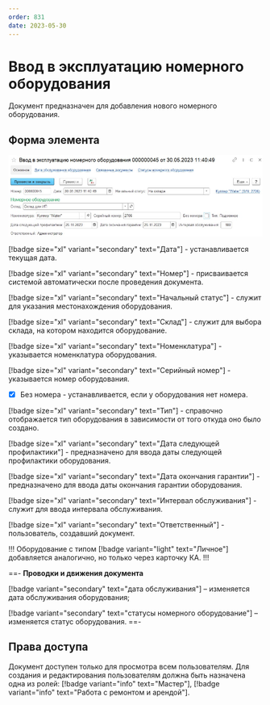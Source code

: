 ```yaml
---
order: 831
date: 2023-05-30
---
```

# Ввод в эксплуатацию номерного оборудования

Документ предназначен для добавления нового номерного оборудования. 

## Форма элемента

![](/images/Ввод_оборудования.jpg)

[!badge size="xl" variant="secondary" text="Дата"] - устанавливается текущая дата.

[!badge size="xl" variant="secondary" text="Номер"] - присваивается системой автоматически после проведения документа.

[!badge size="xl" variant="secondary" text="Начальный статус"] - служит для указания местонахождения оборудования.

[!badge size="xl" variant="secondary" text="Склад"] - служит для выбора склада, на котором находится оборудование.

[!badge size="xl" variant="secondary" text="Номенклатура"] - указывается номенклатура оборудования.

[!badge size="xl" variant="secondary" text="Серийный номер"] - указывается номер оборудования.

- [x] Без номера - устанавливается, если у оборудования нет номера.

[!badge size="xl" variant="secondary" text="Тип"] - справочно отображается тип оборудования в зависимости от того откуда оно было создано. 

[!badge size="xl" variant="secondary" text="Дата следующей профилактики"] - предназначено для ввода даты следующей профилактики оборудования.

[!badge size="xl" variant="secondary" text="Дата окончания гарантии"] - предназначено для ввода даты окончания гарантии оборудования.

[!badge size="xl" variant="secondary" text="Интервал обслуживания"] - служит для ввода интервала обслуживания.

[!badge size="xl" variant="secondary" text="Ответственный"] - пользователь, создавший документ.

!!! Оборудование с типом [!badge variant="light" text="Личное"] добавляется аналогично, но только через карточку КА.
!!!

==- **Проводки и движения документа**

[!badge variant="secondary" text="дата обслуживания"] – изменяется дата обслуживания оборудования;

[!badge variant="secondary" text="статусы номерного оборудование"] – изменяется статус оборудования.
==-

## Права доступа

Документ доступен только для просмотра всем пользователям. Для создания и редактирования пользователям должна быть назначена одна из ролей: [!badge variant="info" text="Мастер"], [!badge variant="info" text="Работа с ремонтом и арендой"].
